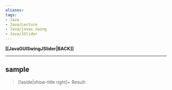 ```yaml
---
aliases:
tags:
- Java
- Java/Lecture
- Java/javax.swing
- Java/JSlider
---
```

**[[JavaGUISwingJSlider|BACK]]**

---
## sample
>[!aside|show-title right]+ Result:
> 

```java

```
```java

```